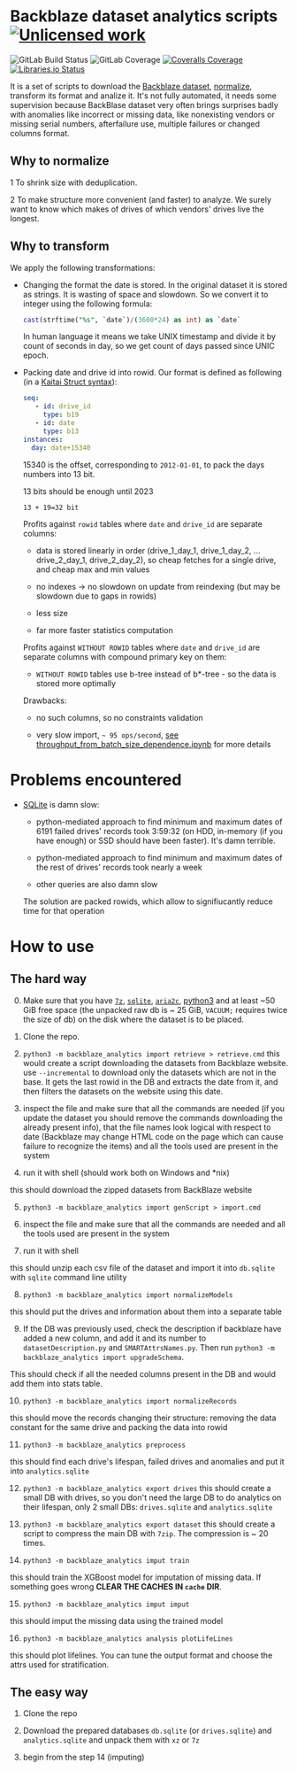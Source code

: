 Backblaze dataset analytics scripts [![Unlicensed work](https://raw.githubusercontent.com/unlicense/unlicense.org/master/static/favicon.png)](https://unlicense.org/)
====================================
![GitLab Build Status](https://gitlab.com/KOLANICH/backblaze_analytics/badges/master/pipeline.svg)
![GitLab Coverage](https://gitlab.com/KOLANICH/backblaze_analytics/badges/master/coverage.svg)
[![Coveralls Coverage](https://img.shields.io/coveralls/KOLANICH/backblaze_analytics.svg)](https://coveralls.io/r/KOLANICH/backblaze_analytics)
[![Libraries.io Status](https://img.shields.io/librariesio/github/KOLANICH/backblaze_analytics.svg)](https://libraries.io/github/KOLANICH/backblaze_analytics)

It is a set of scripts to download the [Backblaze dataset](https://www.backblaze.com/b2/hard-drive-test-data.html), [normalize](https://en.wikipedia.org/wiki/Database_normalization), transform its format and analize it.
It's not fully automated, it needs some supervision because BackBlase dataset very often brings surprises badly with anomalies like incorrect or missing data, like nonexisting vendors or missing serial numbers, afterfailure use, multiple failures or changed columns format.

Why to normalize
----------------

1 To shrink size with deduplication.

2 To make structure more convenient (and faster) to analyze.
We surely want to know which makes of drives of which vendors' drives live the longest.

Why to transform
----------------
We apply the following transformations:

* Changing the format the date is stored.
	In the original dataset it is stored as strings. It is wasting of space and slowdown. So we convert it to integer using the following formula:
	```sql
	cast(strftime("%s", `date`)/(3600*24) as int) as `date`
	```
	In human language it means we take UNIX timestamp and divide it by count of seconds in day, so we get count of days passed since UNIC epoch.

*	Packing date and drive id into rowid.
	Our format is defined as following (in a [Kaitai Struct syntax](https://github.com/kaitai-io/kaitai_struct_doc/blob/master/ksy_reference.adoc)):
	```yaml
	seq:
	   - id: drive_id
	     type: b19
	   - id: date
	     type: b13
	instances:
	  day: date+15340
	```
   
	15340 is the offset, corresponding to `2012-01-01`, to pack the days numbers into 13 bit.

	13 bits should be enough until 2023

	`13 + 19=32 bit`

	Profits against `rowid` tables where `date` and `drive_id` are separate columns: 

	* data is stored linearly in order (drive_1_day_1, drive_1_day_2, ... drive_2_day_1, drive_2_day_2), so cheap fetches for a single drive, and cheap max and min values

	* no indexes -> no slowdown on update from reindexing (but may be slowdown due to gaps in rowids)

	* less size

	* far more faster statistics computation
		
	Profits against `WITHOUT ROWID` tables where `date` and `drive_id` are separate columns with compound primary key on them:

	* `WITHOUT ROWID` tables use b-tree instead of b*-tree - so the data is stored more optimally

	Drawbacks:

	* no such columns, so no constraints validation

	* very slow import, `~ 95 ops/second`, [see throughput_from_batch_size_dependence.ipynb](./throughput_from_batch_size_dependence.ipynb) for more details

Problems encountered
==================
* [SQLite](https://www.sqlite.org) is damn slow:

  * python-mediated approach to find minimum and maximum dates of 6191 failed drives' records took 3:59:32 (on HDD, in-memory (if you have enough) or SSD should have been faster). It's damn terrible.

  * python-mediated approach to find minimum and maximum dates of the rest of drives' records took nearly a week

  * other queries are also damn slow

   The solution are packed rowids, which allow to signifiucantly reduce time for that operation

How to use
==========

The hard way
---------------------

0. Make sure that you have [```7z```](https://sourceforge.net/projects/sevenzip/files/7-Zip/), [```sqlite```](https://www.sqlite.org), [```aria2c```](https://github.com/aria2/aria2/releases), [python3](https://www.python.org/downloads/) and at least ~50 GiB free space (the unpacked raw db is ~ 25 GiB, `VACUUM;` requires twice the size of db) on the disk where the dataset is to be placed.

1. Clone the repo.

2. `python3 -m backblaze_analytics import retrieve > retrieve.cmd`
  this would create a script downloading the datasets from Backblaze website.
  use `--incremental` to download only the datasets which are not in the base. It gets the last rowid in the DB and extracts the date from it, and then filters the datasets on the website using this date.

3. inspect the file and make sure that all the commands are needed (if you update the dataset you should remove the commands downloading the already present info), that the file names look logical with respect to date (Backblaze may change HTML code on the page which can cause failure to recognize the items) and all the tools used are present in the system

4. run it with shell (should work both on Windows and \*nix)

this should download the zipped datasets from BackBlaze website

5. `python3 -m backblaze_analytics import genScript > import.cmd`

6. inspect the file and make sure that all the commands are needed and all the tools used are present in the system

7. run it with shell

this should unzip each csv file of the dataset and import it into `db.sqlite` with `sqlite` command line utility

8. `python3 -m backblaze_analytics import normalizeModels`

 this should put the drives and information about them into a separate table

9. If the DB was previously used, check the description if backblaze have added a new column, and add it and its number to `datasetDescription.py` and `SMARTAttrsNames.py`. Then run `python3 -m backblaze_analytics import upgradeSchema`.

 This should check if all the needed columns present in the DB and would add them into stats table.

10. `python3 -m backblaze_analytics import normalizeRecords`

  this should move the records changing their structure: removing the data constant for the same drive and packing the data into rowid

11. `python3 -m backblaze_analytics preprocess`

  this should find each drive's lifespan, failed drives and anomalies and put it into `analytics.sqlite`

12. `python3 -m backblaze_analytics export drives`
  this should create a small DB with drives, so you don't need the large DB to do analytics on their lifespan, only 2 small DBs: `drives.sqlite` and `analytics.sqlite`

13. `python3 -m backblaze_analytics export dataset`
  this should create a script to compress the main DB with `7zip`. The compression is ~ 20 times.

14. `python3 -m backblaze_analytics imput train`

  this should train the XGBoost model for imputation of missing data. If something goes wrong **CLEAR THE CACHES IN `cache` DIR**.

15. `python3 -m backblaze_analytics imput imput`

  this should imput the missing data using the trained model


16. `python3 -m backblaze_analytics analysis plotLifeLines`

  this should plot lifelines. You can tune the output format and choose the attrs used for stratification.

The easy way
----------------------

1. Clone the repo

2. Download the prepared databases `db.sqlite` (or `drives.sqlite`) and `analytics.sqlite` and unpack them with `xz` or `7z`

3. begin from the step 14 (imputing)
